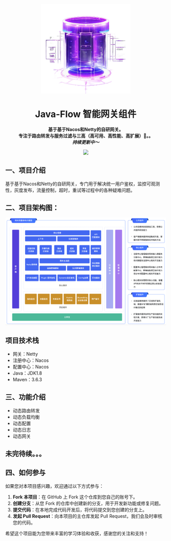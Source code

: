 <p align="center">
    <a href="" target="_blank">
      <img src="./doc/images/icon.png" width="280" />
    </a>
</p>
<h1 align="center">Java-Flow 智能网关组件</h1>
<p align="center"><strong>
    基于基于Nacos和Netty的自研网关。
    <br>专注于路由转发与服务过滤与三高（高可用、高性能、高扩展）🚀。。
    <br><em>持续更新中～</em>
</strong></p>
<div align="center">
    <a href="https://github.com/cool-icu0/Java-Flow"><img src="https://img.shields.io/badge/后端-项目地址-yellow.svg?style=plasticr"></a>
</div>

## 一、项目介绍

基于基于Nacos和Netty的自研网关，专门用于解决统一用户鉴权，监控可观测性，灰度发布，流量控制，超时，重试等过程中的各种疑难问题。

## 二、项目架构图：

 <img src="./doc/images/arch.png">

## 项目技术栈

- 网关：Netty
- 注册中心：Nacos
- 配置中心：Nacos
- Java：JDK1.8
- Maven：3.6.3

## 三、功能介绍

- 动态路由转发
- 动态负载均衡
- 动态配置
- 动态日志
- 动态网关

## 未完待续。。。

## 四、如何参与

如果您对本项目感兴趣，欢迎通过以下方式参与：

1. **Fork 本项目**：在 GitHub 上 Fork 这个仓库到您自己的账号下。
2. **创建分支**：从您 Fork 的仓库中创建新的分支，用于开发新功能或修复问题。
3. **提交代码**：在本地完成代码开发后，将代码提交到您创建的分支上。
4. **发起 Pull Request**：向本项目的主仓库发起 Pull Request，我们会及时审核您的代码。

希望这个项目能为您带来丰富的学习体验和收获，感谢您的关注和支持！